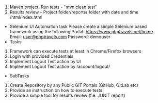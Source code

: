 1) Maven project. Run tests - "mvn clean test"
2) Results review - Project folder/reports/ folder with date and time /html/index.html

- Selenium UI Automation task
 Please create a simple Selenium based framework using the following Portal:
 https://www.phptravels.net/home
 Email:​ user@phptravels.com
 Password:​ demouser
- Tasks
1. Framework can execute tests at least in Chrome/Firefox browsers
2. Login with provided Credentials
3. Implement Logout Test action by UI
4. Implement Logout Test action by /account/logout/
- SubTasks
1. Create Repository by any Public GIT Portals (GitHub, GitLab etc)
2. Provide an instruction on how to execute tests
3. Provide a simple tool for results review (f.e. JUNIT report)
